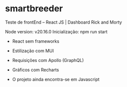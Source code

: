# smartbreeder
Teste de frontEnd – React JS | Dashboard Rick and Morty

Node version: v20.16.0
Inicialização: npm run start

- React sem frameworks
- Estilização com MUI
- Requisições com Apollo (GraphQL)
- Gráficos com Recharts

- O projeto ainda encontra-se em Javascript

